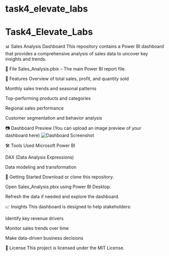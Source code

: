 # task4_elevate_labs

# Task4_Elevate_Labs
📊 Sales Analysis Dashboard
This repository contains a Power BI dashboard that provides a comprehensive analysis of sales data to uncover key insights and trends.

📁 File
Sales_Analysis.pbix – The main Power BI report file.

🚀 Features
Overview of total sales, profit, and quantity sold

Monthly sales trends and seasonal patterns

Top-performing products and categories

Regional sales performance

Customer segmentation and behavior analysis

📷 Dashboard Preview
(You can upload an image preview of your dashboard here)
![Dashboard Screenshot](images/dashboard_preview.png)

🛠 Tools Used
Microsoft Power BI

DAX (Data Analysis Expressions)

Data modeling and transformation

📌 Getting Started
Download or clone this repository.

Open Sales_Analysis.pbix using Power BI Desktop.

Refresh the data if needed and explore the dashboard.

📈 Insights
This dashboard is designed to help stakeholders:

Identify key revenue drivers

Monitor sales trends over time

Make data-driven business decisions

📝 License
This project is licensed under the MIT License.
